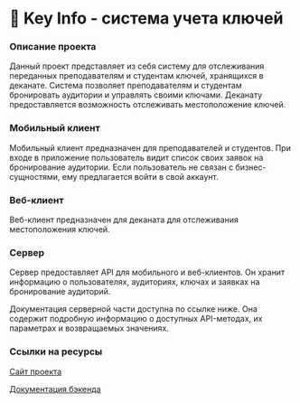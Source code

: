 # 🔑 Key Info - система учета ключей

### Описание проекта

Данный проект представляет из себя систему для отслеживания переданных преподавателям и студентам
ключей, хранящихся в деканате. Система позволяет преподавателям и студентам бронировать аудитории
и управлять своими ключами. Деканату предоставляется возможность отслеживать местоположение ключей.

### Мобильный клиент

Мобильный клиент предназначен для преподавателей и студентов. При входе в приложение пользователь
видит список своих заявок на бронирование аудитории. Если пользователь не связан с
бизнес-сущностями, ему предлагается войти в свой аккаунт.

### Веб-клиент

Веб-клиент предназначен для деканата для отслеживания местоположения ключей.

### Сервер

Сервер предоставляет API для мобильного и веб-клиентов. Он хранит информацию о пользователях,
аудиториях, ключах и заявках на бронирование аудиторий.

Документация серверной части доступна по ссылке ниже. Она содержит подробную информацию о доступных
API-методах, их параметрах и возвращаемых значениях.

### Ссылки на ресурсы

[Сайт проекта](http://147.45.76.239:3000/)

[Документация бэкенда](http://147.45.76.239:8080/swagger-ui/index.html)
